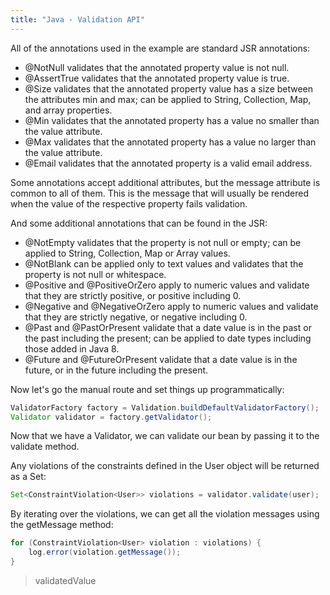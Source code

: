 ```yaml
---
title: "Java - Validation API"
---
```


All of the annotations used in the example are standard JSR annotations:

- @NotNull validates that the annotated property value is not null.
- @AssertTrue validates that the annotated property value is true.
- @Size validates that the annotated property value has a size between the attributes min and max; can be applied to String, Collection, Map, and array properties.
- @Min validates that the annotated property has a value no smaller than the value attribute.
- @Max validates that the annotated property has a value no larger than the value attribute.
- @Email validates that the annotated property is a valid email address.

Some annotations accept additional attributes, but the message attribute is common to all of them. This is the message that will usually be rendered when the value of the respective property fails validation.

And some additional annotations that can be found in the JSR:

- @NotEmpty validates that the property is not null or empty; can be applied to String, Collection, Map or Array values.
- @NotBlank can be applied only to text values and validates that the property is not null or whitespace.
- @Positive and @PositiveOrZero apply to numeric values and validate that they are strictly positive, or positive including 0.
- @Negative and @NegativeOrZero apply to numeric values and validate that they are strictly negative, or negative including 0.
- @Past and @PastOrPresent validate that a date value is in the past or the past including the present; can be applied to date types including those added in Java 8.
- @Future and @FutureOrPresent validate that a date value is in the future, or in the future including the present.

Now let's go the manual route and set things up programmatically:

```java
ValidatorFactory factory = Validation.buildDefaultValidatorFactory();
Validator validator = factory.getValidator();
```

Now that we have a Validator, we can validate our bean by passing it to the validate method.

Any violations of the constraints defined in the User object will be returned as a Set:

```java
Set<ConstraintViolation<User>> violations = validator.validate(user);
```

By iterating over the violations, we can get all the violation messages using the getMessage method:

```java
for (ConstraintViolation<User> violation : violations) {
    log.error(violation.getMessage()); 
}
```

> validatedValue